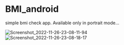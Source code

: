 # BMI_android
simple bmi check app.
Available only in portrait mode...

![Screenshot_2022-11-26-23-08-11-94](https://user-images.githubusercontent.com/78157776/204101901-c0b763d6-857d-4efa-a704-ea71624477f8.jpg)
![Screenshot_2022-11-26-23-08-18-17](https://user-images.githubusercontent.com/78157776/204101887-37da5db2-0f2a-4c46-9b7f-91b471c951f4.jpg)
